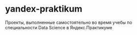# yandex-praktikum
Проекты, выполненные самостоятельно  во время учебы по специальности Data Science в Яндекс.Практикуме
